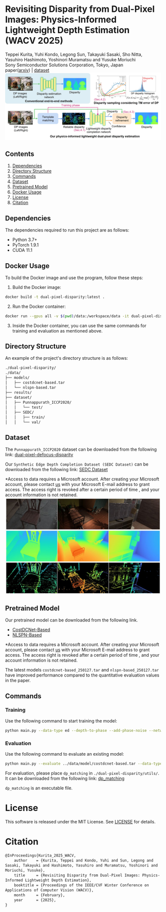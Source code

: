 # Revisiting Disparity from Dual-Pixel Images: Physics-Informed Lightweight Depth Estimation (WACV 2025)
Teppei Kurita, Yuhi Kondo, Legong Sun, Takayuki Sasaki, Sho Nitta, Yasuhiro Hashimoto, Yoshinori Muramatsu and Yusuke Moriuchi\
Sony Semiconductor Solutions Corporation, Tokyo, Japan\
paper([arxiv](https://arxiv.org/abs/2411.04714)) | [dataset](#dataset)\
![teaser_image](images/teaser1.jpg)

## Contents
1. [Dependencies](#dependencies)
2. [Directory Structure](#directory-structure)
3. [Commands](#commands)
4. [Dataset](#dataset)
5. [Pretrained Model](#pretrained-model)
6. [Docker Usage](#docker-usage)
7. [License](#license)
8. [Citation](#citation)

## Dependencies
The dependencies required to run this project are as follows:
- Python 3.7+
- PyTorch 1.9.1
- CUDA 11.1

## Docker Usage
To build the Docker image and use the program, follow these steps:

1. Build the Docker image:
```bash
docker build -t dual-pixel-disparity:latest .
```

2. Run the Docker container:
```bash
docker run --gpus all -v $(pwd)/data:/workspace/data -it dual-pixel-disparity:latest
```

3. Inside the Docker container, you can use the same commands for training and evaluation as mentioned above.

## Directory Structure
An example of the project's directory structure is as follows:
```
./dual-pixel-disparity/
./data/
├── models/
│   ├── costdcnet-based.tar
│   └── nlspn-based.tar
├── results/
├── dataset/
│   ├── Punnappurath_ICCP2020/
│   │   └── test/
│   ├── SEDC/
│   │   ├── train/
│   │   └── val/
```

## Dataset
The `Punnappurath_ICCP2020` dataset can be downloaded from the following link: [dual-pixel-defocus-disparity](https://github.com/abhijithpunnappurath/dual-pixel-defocus-disparity)

Our `Synthetic Edge Depth Completion Dataset (SEDC Dataset)` can be downloaded from the following link: [SEDC Dataset](https://sonyjpn.sharepoint.com/sites/S110-dual-pixel-disparity?OR=Teams-HL&CT=1738139405617&clickparams=eyJBcHBOYW1lIjoiVGVhbXMtRGVza3RvcCIsIkFwcFZlcnNpb24iOiI0OS8yNDEyMDEwMDIyMSJ9)

*Access to data requires a Microsoft account. After creating your Microsoft account, please contact [us](mailto:Teppei.Kurita@sony.com;Yuhi.Kondo@sony.com) with your Microsoft E-mail address to grant access. The access right is revoked after a certain period of time , and your account information is not retained.
![dataset](images/dataset.jpg)

## Pretrained Model
Our pretrained model can be downloaded from the following link.
- [CostDCNet-Based](https://sonyjpn.sharepoint.com/:f:/r/sites/S110-dual-pixel-disparity/Shared%20Documents/model/costdcnet-based?csf=1&web=1&e=5W5x0x)
- [NLSPN-Based](https://sonyjpn.sharepoint.com/:f:/r/sites/S110-dual-pixel-disparity/Shared%20Documents/model/nlspn-based?csf=1&web=1&e=r0TWY9)

*Access to data requires a Microsoft account. After creating your Microsoft account, please contact [us](mailto:Teppei.Kurita@sony.com;Yuhi.Kondo@sony.com) with your Microsoft E-mail address to grant access. The access right is revoked after a certain period of time , and your account information is not retained.

The latest models `costdcnet-based_250127.tar` and `nlspn-based_250127.tar` have improved performance compared to the quantitative evaluation values in the paper.

## Commands

### Training
Use the following command to start training the model:
```bash
python main.py --data-type ed --depth-to-phase --add-phase-noise --network-model c --network-variant costdcnet --criterion l1c --epochs 50 --batch-size 8 --data-folder ../data/dataset/SEDC/ --result ../data/results/
```

### Evaluation
Use the following command to evaluate an existing model:
```bash
python main.py --evaluate ../data/model/costdcnet-based.tar --data-type cdp --network-model c --network-variant costdcnet --epochs 50 --batch-size 4 --data-folder ../data/dataset/Punnappurath_ICCP2020/ --result ../data/results/ --vis-depth-min 0.0 --vis-depth-max 3.0 --vis-phase-min -8.0 --vis-phase-max 5.0 --test-with-gt --lowres-phase --lowres-pscale 0.5 --lowres-cnn --lowres-scale 0.5 --post-process --post-refine wfgs --wfgs-conf --wfgs-prefill
```

For evaluation, please place `dp_matching` in `./dual-pixel-disparity/utils/`. It can be downloaded from the following link:
[dp_matching](https://sonyjpn.sharepoint.com/:f:/r/sites/S110-dual-pixel-disparity/Shared%20Documents/dp_matching?csf=1&web=1&e=ZIm2xf)

`dp_matching` is an executable file.

# License
This software is released under the MIT License. See [LICENSE](LICENSE) for details.

# Citation
```
@InProceedings{Kurita_2025_WACV,
    author    = {Kurita, Teppei and Kondo, Yuhi and Sun, Legong and Sasaki, Takayuki and Hashimoto, Yasuhiro and Muramatsu, Yoshinori and Moriuchi, Yusuke},
    title     = {Revisiting Disparity from Dual-Pixel Images: Physics-Informed Lightweight Depth Estimation},
    booktitle = {Proceedings of the IEEE/CVF Winter Conference on Applications of Computer Vision (WACV)},
    month     = {February},
    year      = {2025},
}